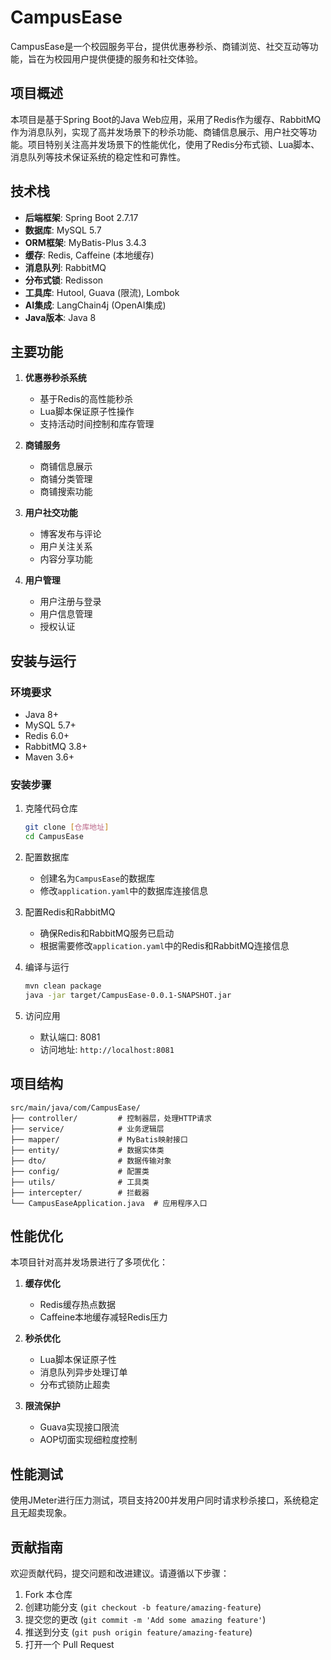 # CampusEase

CampusEase是一个校园服务平台，提供优惠券秒杀、商铺浏览、社交互动等功能，旨在为校园用户提供便捷的服务和社交体验。

## 项目概述

本项目是基于Spring Boot的Java Web应用，采用了Redis作为缓存、RabbitMQ作为消息队列，实现了高并发场景下的秒杀功能、商铺信息展示、用户社交等功能。项目特别关注高并发场景下的性能优化，使用了Redis分布式锁、Lua脚本、消息队列等技术保证系统的稳定性和可靠性。

## 技术栈

- **后端框架**: Spring Boot 2.7.17
- **数据库**: MySQL 5.7
- **ORM框架**: MyBatis-Plus 3.4.3
- **缓存**: Redis, Caffeine (本地缓存)
- **消息队列**: RabbitMQ
- **分布式锁**: Redisson
- **工具库**: Hutool, Guava (限流), Lombok
- **AI集成**: LangChain4j (OpenAI集成)
- **Java版本**: Java 8

## 主要功能

1. **优惠券秒杀系统**
   - 基于Redis的高性能秒杀
   - Lua脚本保证原子性操作
   - 支持活动时间控制和库存管理

2. **商铺服务**
   - 商铺信息展示
   - 商铺分类管理
   - 商铺搜索功能

3. **用户社交功能**
   - 博客发布与评论
   - 用户关注关系
   - 内容分享功能

4. **用户管理**
   - 用户注册与登录
   - 用户信息管理
   - 授权认证

## 安装与运行

### 环境要求

- Java 8+
- MySQL 5.7+
- Redis 6.0+
- RabbitMQ 3.8+
- Maven 3.6+

### 安装步骤

1. 克隆代码仓库
   ```bash
   git clone [仓库地址]
   cd CampusEase
   ```

2. 配置数据库
   - 创建名为`CampusEase`的数据库
   - 修改`application.yaml`中的数据库连接信息

3. 配置Redis和RabbitMQ
   - 确保Redis和RabbitMQ服务已启动
   - 根据需要修改`application.yaml`中的Redis和RabbitMQ连接信息

4. 编译与运行
   ```bash
   mvn clean package
   java -jar target/CampusEase-0.0.1-SNAPSHOT.jar
   ```

5. 访问应用
   - 默认端口: 8081
   - 访问地址: `http://localhost:8081`

## 项目结构

```
src/main/java/com/CampusEase/
├── controller/         # 控制器层，处理HTTP请求
├── service/            # 业务逻辑层
├── mapper/             # MyBatis映射接口
├── entity/             # 数据实体类
├── dto/                # 数据传输对象
├── config/             # 配置类
├── utils/              # 工具类
├── intercepter/        # 拦截器
└── CampusEaseApplication.java  # 应用程序入口
```

## 性能优化

本项目针对高并发场景进行了多项优化：

1. **缓存优化**
   - Redis缓存热点数据
   - Caffeine本地缓存减轻Redis压力

2. **秒杀优化**
   - Lua脚本保证原子性
   - 消息队列异步处理订单
   - 分布式锁防止超卖

3. **限流保护**
   - Guava实现接口限流
   - AOP切面实现细粒度控制

## 性能测试

使用JMeter进行压力测试，项目支持200并发用户同时请求秒杀接口，系统稳定且无超卖现象。

## 贡献指南

欢迎贡献代码，提交问题和改进建议。请遵循以下步骤：

1. Fork 本仓库
2. 创建功能分支 (`git checkout -b feature/amazing-feature`)
3. 提交您的更改 (`git commit -m 'Add some amazing feature'`)
4. 推送到分支 (`git push origin feature/amazing-feature`)
5. 打开一个 Pull Request